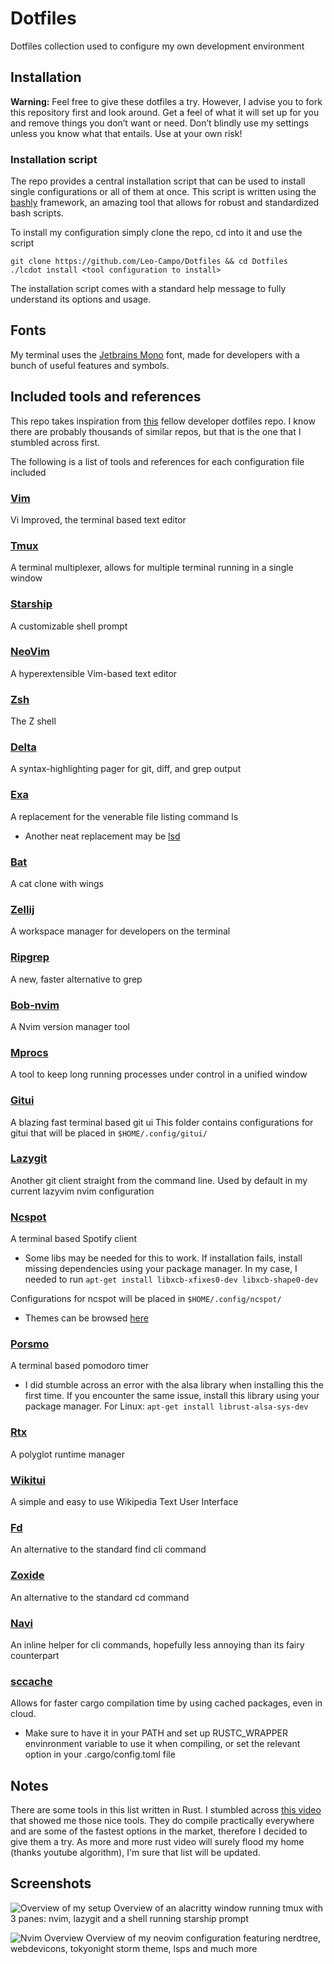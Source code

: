 # Dotfiles

Dotfiles collection used to configure my own development environment

## Installation

**Warning:** Feel free to give these dotfiles a try. However, I advise you to
fork this repository first and look around. Get a feel of what it will set up
for you and remove things you don’t want or need. Don’t blindly use my settings
unless you know what that entails. Use at your own risk!

### Installation script

The repo provides a central installation script that can be used to install
single configurations or all of them at once. This script is written using the
[bashly](https://bashly.dannyb.co/) framework, an amazing tool that allows for
robust and standardized bash scripts.

To install my configuration simply clone the repo, cd into it and use the script

```shell
git clone https://github.com/Leo-Campo/Dotfiles && cd Dotfiles
./lcdot install <tool configuration to install>
```

The installation script comes with a standard help message to fully understand
its options and usage.

## Fonts

My terminal uses the [Jetbrains Mono](https://www.jetbrains.com/lp/mono/) font,
made for developers with a bunch of useful features and symbols.

## Included tools and references

This repo takes inspiration from [this](https://github.com/benmatselby/dotfiles)
fellow developer dotfiles repo. I know there are probably thousands of similar
repos, but that is the one that I stumbled across first.

The following is a list of tools and references for each configuration file
included

### [Vim](https://github.com/vim/vim)

Vi Improved, the terminal based text editor

### [Tmux](https://github.com/tmux/tmux)

A terminal multiplexer, allows for multiple terminal running in a single window

### [Starship](https://github.com/starship/starship)

A customizable shell prompt

### [NeoVim](https://github.com/neovim/neovim)

A hyperextensible Vim-based text editor

### [Zsh](https://www.zsh.org/)

The Z shell

### [Delta](https://github.com/dandavison/delta)

A syntax-highlighting pager for git, diff, and grep output

### [Exa](https://github.com/ogham/exa)

A replacement for the venerable file listing command ls

- Another neat replacement may be [lsd](https://github.com/lsd-rs/lsd)

### [Bat](https://github.com/sharkdp/bat)

A cat clone with wings

### [Zellij](https://github.com/zellij-org/zellij)

A workspace manager for developers on the terminal

### [Ripgrep](https://github.com/behnam/rust-ripgrep)

A new, faster alternative to grep

### [Bob-nvim](https://github.com/MordechaiHadad/bob)

A Nvim version manager tool

### [Mprocs](https://github.com/pvolok/mprocs)

A tool to keep long running processes under control in a unified window

### [Gitui](https://github.com/extrawurst/gitui)

A blazing fast terminal based git ui
This folder contains configurations for gitui that will be placed in `$HOME/.config/gitui/`

### [Lazygit](https://github.com/jesseduffield/lazygit#installation)

Another git client straight from the command line. Used by default in my current lazyvim nvim configuration

### [Ncspot](https://github.com/hrkfdn/ncspot)

A terminal based Spotify client

- Some libs may be needed for this to work. If installation fails, install
  missing dependencies using your package manager. In my case, I needed to run
  `apt-get install libxcb-xfixes0-dev libxcb-shape0-dev`

Configurations for ncspot will be placed in `$HOME/.config/ncspot/`

- Themes can be browsed [here](https://github.com/hrkfdn/ncspot/pull/40)

### [Porsmo](https://github.com/ColorCookie-dev/porsmo)

A terminal based pomodoro timer

- I did stumble across an error with the alsa library when installing this
  the first time. If you encounter the same issue, install this library using
  your package manager. For Linux: `apt-get install librust-alsa-sys-dev`

### [Rtx](https://github.com/jdxcode/rtx)

A polyglot runtime manager

### [Wikitui](https://builditluc.github.io/wiki-tui/0.7/)

A simple and easy to use Wikipedia Text User Interface

### [Fd](https://github.com/sharkdp/fd)

An alternative to the standard find cli command

### [Zoxide](https://github.com/ajeetdsouza/zoxide)

An alternative to the standard cd command

### [Navi](https://github.com/denisidoro/navi)

An inline helper for cli commands, hopefully less annoying than its fairy counterpart

### [sccache](https://github.com/mozilla/sccache)

Allows for faster cargo compilation time by using cached packages, even in cloud.

- Make sure to have it in your PATH and set up RUSTC_WRAPPER envinronment variable
  to use it when compiling, or set the relevant option in your .cargo/config.toml file

## Notes

There are some tools in this list written in Rust. I stumbled across [this video](https://youtu.be/dFkGNe4oaKk) that showed me those nice tools.
They do compile practically everywhere and are some of the fastest options in the market,
therefore I decided to give them a try. As more and more rust video will surely
flood my home (thanks youtube algorithm), I'm sure that list will be updated.

## Screenshots

![Overview of my setup](/../screenshots/images/OverviewSetup.png?raw=true "Setup Overview")
Overview of an alacritty window running tmux with 3 panes: nvim, lazygit and a
shell running starship prompt

![Nvim Overview](/../screenshots/images/NvimOverview.png?raw=true "Nvim overview")
Overview of my neovim configuration featuring nerdtree, webdevicons, tokyonight storm
theme, lsps and much more
